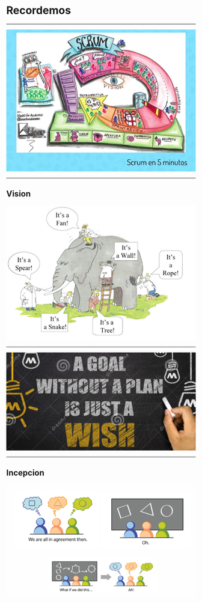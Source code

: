 # Recordemos

----------

![scrum in five minutes](static/img/scrum5minutes.jpg)

------

## Vision

![Vision](static/img/vision.jpg)

------

![Sin un plan solo es un deseo](static/img/image-wish.png)

------

## Incepcion

![inception](static/img/inception.png)
